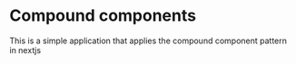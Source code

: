 # Compound components
This is a simple application that applies the compound component pattern in
nextjs
